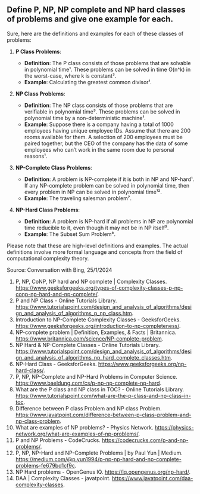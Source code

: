 ## Define P, NP, NP complete and NP hard classes of problems and give one example for each.

Sure, here are the definitions and examples for each of these classes of problems:

1. **P Class Problems**:
    - **Definition**: The P class consists of those problems that are solvable in polynomial time¹. These problems can be solved in time O(n^k) in the worst-case, where k is constant³.
    - **Example**: Calculating the greatest common divisor¹.

2. **NP Class Problems**:
    - **Definition**: The NP class consists of those problems that are verifiable in polynomial time³. These problems can be solved in polynomial time by a non-deterministic machine¹.
    - **Example**: Suppose there is a company having a total of 1000 employees having unique employee IDs. Assume that there are 200 rooms available for them. A selection of 200 employees must be paired together, but the CEO of the company has the data of some employees who can’t work in the same room due to personal reasons¹.

3. **NP-Complete Class Problems**:
    - **Definition**: A problem is NP-complete if it is both in NP and NP-hard¹. If any NP-complete problem can be solved in polynomial time, then every problem in NP can be solved in polynomial time¹².
    - **Example**: The traveling salesman problem⁷.

4. **NP-Hard Class Problems**:
    - **Definition**: A problem is NP-hard if all problems in NP are polynomial time reducible to it, even though it may not be in NP itself⁹.
    - **Example**: The Subset Sum Problem⁸.

Please note that these are high-level definitions and examples. The actual definitions involve more formal language and concepts from the field of computational complexity theory.

Source: Conversation with Bing, 25/1/2024
1. P, NP, CoNP, NP hard and NP complete | Complexity Classes. https://www.geeksforgeeks.org/types-of-complexity-classes-p-np-conp-np-hard-and-np-complete/.
2. P and NP Class - Online Tutorials Library. https://www.tutorialspoint.com/design_and_analysis_of_algorithms/design_and_analysis_of_algorithms_p_np_class.htm.
3. Introduction to NP-Complete Complexity Classes - GeeksforGeeks. https://www.geeksforgeeks.org/introduction-to-np-completeness/.
4. NP-complete problem | Definition, Examples, & Facts | Britannica. https://www.britannica.com/science/NP-complete-problem.
5. NP Hard & NP-Complete Classes - Online Tutorials Library. https://www.tutorialspoint.com/design_and_analysis_of_algorithms/design_and_analysis_of_algorithms_np_hard_complete_classes.htm.
6. NP-Hard Class - GeeksforGeeks. https://www.geeksforgeeks.org/np-hard-class/.
7. P, NP, NP-Complete and NP-Hard Problems in Computer Science. https://www.baeldung.com/cs/p-np-np-complete-np-hard.
8. What are the P class and NP class in TOC? - Online Tutorials Library. https://www.tutorialspoint.com/what-are-the-p-class-and-np-class-in-toc.
9. Difference between P class Problem and NP class Problem. https://www.javatpoint.com/difference-between-p-class-problem-and-np-class-problem.
10. What are examples of NP problems? - Physics Network. https://physics-network.org/what-are-examples-of-np-problems/.
11. P and NP Problems - CodeCrucks. https://codecrucks.com/p-and-np-problems/.
12. P, NP, NP-Hard and NP-Complete Problems | by Paul Yun | Medium. https://medium.com/@p.yun1994/p-np-np-hard-and-np-complete-problems-fe679bd1cf9c.
13. NP Hard problems - OpenGenus IQ. https://iq.opengenus.org/np-hard/.
14. DAA | Complexity Classes - javatpoint. https://www.javatpoint.com/daa-complexity-classes.
